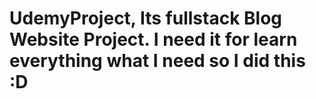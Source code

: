 # UdemyProject, Its fullstack Blog Website Project. I need it for learn everything what I need so I did this :D
